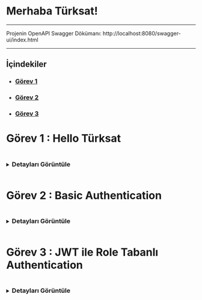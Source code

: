 # Merhaba Türksat!

<hr/>

Projenin OpenAPI Swagger Dökümanı: http://localhost:8080/swagger-ui/index.html

<hr/>

## İçindekiler

- ### [Görev 1](#görev-1--hello-türksat-)
- ### [Görev 2](#görev-2--basic-authentication)
- ### [Görev 3](#görev-3--jwt-ile-role-tabanlı-authentication)


# Görev 1 : Hello Türksat 

<details>
<summary><h3 style="display: inline-block">Detayları Görüntüle</h3></summary>

## Yapılacaklar:

- [x] Uygulama konsola "Merhaba Dünya!" çıktısını basacak şekilde çalıştırılacak.
- [x] Uygulama Rest Servis olarak dönüştürülecek.
- [x] İki tane metodunuz olacak biri GET diğeri POST. İsimlendirmelerini size bırakıyorum. Rest servis metod isimlendirme standartlarını gözden geçirebilirsiniz.
- [x] GET metoduna istek atıldığında servis sonucu "Merhaba Dünya!" olacak.
- [x] POST metodu bir parametre alacak. Aldığı parametreyi servis sonucuna yazacak. Parametre TÜRKSAT ise servis sonucu "Merhaba TÜRKSAT!" olacak.
- [x] Postman uygulaması kurulup çalışıtırılacak. Yazdığınız metodlara postman üzerinden istek atılacak. Servis sonuçları görülecek.
- [x] Swagger kullanılarak yazdığınız Rest API nin görselleştirmesi yapılacak. (Swagger'da görüntülenen HTTP Durum kodları farklı senaryolar ile deneyerek Postman'dan gelen veriye göre oluşturuldu

<br/><hr/>

## İçindekiler

- [Dökümantasyon](#dökümantasyon)
  - [Rest Api Nedir?](#rest-api-nedir)
  - [Spring Boot](#spring-boot)
  - [Kod Açıklamaları](#kod-açıklamaları)
  - [Uygulama Resimleri](#uygulama-görüntüleri)
      - [Konsol Resimleri](#konsol-görüntüsü)
      - [Postman Resimleri](#postman-görüntüleri)
      - [Swagger Resimleri](#swagger-görüntüleri)
  

## Dökümantasyon

### REST API Nedir?

Rest API, internet üzerinden bir sistemin diğer bir sisteme veri göndermesini ya da almasını sağlayan bir yapı. **REST** (Representational State Transfer) protokolüne dayanır. Bu yapı, istemci (client) ve sunucu (server) arasında veri alışverişi yaparken HTTP yöntemlerini (GET, POST, PUT, DELETE gibi) kullanır.

**Nasıl çalışır?**
1. **İstemci** (mesela bir web uygulaması ya da mobil app) bir **istek** (request) gönderir.
2. **Sunucu** gelen isteğe göre bir **yanıt** (response) döner.
3. Veri genellikle **JSON** ya da **XML** formatında gönderilir.

**Nerelerde kullanılır?**
- Web uygulamalarında, mobil uygulamalarda, dış servislerle iletişimde yani kısacası, farklı sistemlerin birbiriyle konuşması gereken her yerde kullanılır.

![REST Animation](/images/m1/rest.gif)

### Spring Boot

Spring Boot, Java programlama dilinde yazılmış bir framework'tür. Spring çatısının üzerine kuruludur ve hızlı bir şekilde web uygulamaları ve mikro servisler geliştirmeyi sağlar.

![Spring Boot](/images/m1/spring.png)

### Kod Açıklamaları

### Controller

#### `HelloControllerImpl` Sınıfı

Bu sınıf, Spring Boot uygulamasında HTTP isteklerine yanıt veren bir REST controller'dır. IHelloController arayüzünü implement eder ve 3 temel endpoint sunar: biri GET, ikisi ise POST isteği kabul eder.

#### Anotasyonlar:
- **@RestController**: Bu sınıf, RESTful servis olarak çalıştığı için bu anotasyon kullanılır. Yani bu sınıf, HTTP isteklerine cevap verir.
- **@RequestMapping("api/gorev1")**: Bu anotasyon, tüm sınıfın istek yolunu tanımlar. Sınıf içerisindeki her metodun başına bu yol eklenir. Yani, istekler için bir base url görevi görür. İsteklerin "api/gorev1" yolundan yapılması gerektiğini belirtir.
- **@GetMapping(/merhaba)**: /api/gorev1/merhaba altına gelen GET isteklerini karşılar
- **@PostMapping(/merhaba)**: /api/gorev1/merhaba altına gelen POST isteklerini karşılar
- **@PostMapping(/json-merhaba)**: /api/gorev1/merhaba altına gelen POST ve RequestBody ile JSON olarak gönderilen istekleri karşılar

#### Metodlar:
1. **GET /merhaba**
  - "Merhaba Dünya!" mesajını döndürür.
   ```java
   @GetMapping("/merhaba")
   public String getHello() {
       return "Merhaba Dünya!";
   }
   ```

2. **POST /merhaba** (Parametreli)
  - Parametre alır ve "TÜRKSAT" mesajı dışında gönderilen parametreyi döndürür.
   ```java
   @PostMapping("/merhaba")
   public String sayHello(@RequestParam(required = false) String parameter) {
       if (parameter == null || parameter.isEmpty()){
           throw new BaseException(new ErrorMessage(MessageType.FIELD_REQUIRED,null));
       }
       if("TÜRKSAT".equalsIgnoreCase(parameter.trim())){
           return "Merhaba TÜRKSAT!";
       }
       return "Gönderilen parametre: " + parameter.trim();
   }
   ```

3. **POST /json-merhaba** (JSON Parametreli)
  - JSON formatında gelen veriyi alır ve "TÜRKSAT" mesajına göre yanıt verir.
   ```java
   @PostMapping("/json-merhaba")
   public String sayHello(@RequestBody DtoHello parameter) {
       if (parameter == null || parameter.getMessage().isEmpty()){
           throw new BaseException(new ErrorMessage(MessageType.FIELD_REQUIRED,null));
       }
       if("TÜRKSAT".equalsIgnoreCase(parameter.getMessage().trim())){
           return "Merhaba TÜRKSAT!";
       }
       return "Gönderilen parametre: " + parameter.getMessage().trim();
   }
   ```
---

#### `OpenAPIConfig` Sınıfı

Bu sınıf, Swagger/OpenAPI yapılandırmasını sağlar ve API yanıtlarının dökümantasyonunu oluşturur.

#### Anotasyonlar:
- **@Configuration**: Spring’e bu sınıfın bir yapılandırma sınıfı olduğunu belirtir.
- **@OpenAPIDefinition**: OpenAPI tanımının kullanılacağını belirten anotasyon.

#### Yapılandırmalar:
1. **ApiResponse Tanımlamaları**:
  - **badRequest**: 400 hatası için açıklama ve JSON formatında yanıt şeması tanımlar.
  - **notFound**: 404 hatası için açıklama ve JSON formatında yanıt şeması tanımlar.
  - **internalServerError**: 500 hatası için açıklama ve JSON formatında yanıt şeması tanımlar.

2. **`@Bean` customOpenAPI Metodu**:
  - **Components**: Tanımlanan yanıtlar (badRequest, notFound, internalServerError) OpenAPI component’ine eklenir.
  - **API Bilgisi**: API başlığı, versiyonu ve açıklaması gibi bilgiler Swagger/OpenAPI dokümantasyonuna eklenir.

   ```java
   return new OpenAPI().components(components).info(
           new Info()
                   .title("Görev 1: Merhaba TÜRKSAT!")
                   .version("0.0.1-SNAPSHOT")
                   .description("Türksat Aday Mühendislik Görevi 1")
   );
   ```

Yani bu sınıf, Swagger için hata yanıtlarını (400, 404, 500) ve API’nin genel bilgilerini dökümante eder.

#### `ApiResponseSchema` Sınıfı

Bu sınıf, özel bir API yanıtı şeması oluşturmak için kullanılır. Swagger/OpenAPI dökümantasyonunda hata yanıtlarının yapısını tanımlar.

#### Metodlar:
1. **`getCustomResponseSchema` Metodu**:
  - Bu metod, hata yanıtları için özel bir `Schema` nesnesi oluşturur.
  - **Parametreler**:
    - **timestampExample**: Hata oluşma zamanının örneği.
    - **statusExample**: Hata durum kodunun örneği (örneğin, 400, 404).
    - **errorExample**: Hata mesajının örneği.
    - **pathExample**: Hatanın oluştuğu endpoint yolunun örneği.

  - Metod, `timestamp`, `status`, `error`, ve `path` gibi alanlarla yapılandırılmış bir `Schema` döner. Bu alanlar, Swagger/OpenAPI dokümantasyonunda hata yanıtları için açıklama ve örnekler sunar.

   ```java
   public static Schema<Object> getCustomResponseSchema(String timestampExample, int statusExample, String errorExample, String pathExample) {
       return new Schema<>()
               .addProperty("timestamp", new Schema<String>().type("string").description("Hata oluşma zamanı").example(timestampExample))
               .addProperty("status", new Schema<Integer>().type("integer").description("Hata HTTP durum kodu").example(statusExample))
               .addProperty("error", new Schema<String>().type("string").description("Hata mesajı").example(errorExample))
               .addProperty("path", new Schema<String>().type("string").description("Hatanın oluştuğu endpoint").example(pathExample));
   }
   ```



## Uygulama Görüntüleri

### Konsol Görüntüsü

![alt text](images/m1/console.PNG)

<hr/>

### Postman Görüntüleri
#### Get Request gorev1/merhaba

![alt text](images/m1/get.PNG)

#### Post Request gorev1/merhaba
- parameter = türksat
  ![alt text](images/m1/post1.PNG)

- parameter = Deneme
  ![alt text](images/m1/post2.PNG)

#### HTTP Kodları

- 400 Bad Request
  ![alt text](images/m1/400.PNG)

- 404 Not Found
  ![alt text](images/m1/404.PNG)

- 500 Internal Server Error
  ![alt text](images/m1/500.PNG)

<hr/>

### Swagger Görüntüleri
#### API Description
![alt text](images/m1/swagger1.PNG)

#### GET Endpoint
![alt text](images/m1/swagger-get.PNG)

#### POST Endpoint
![alt text](images/m1/swagger-post.PNG)

![alt text](images/m1/swagger-post2.PNG)

</details>


# Görev 2 : Basic Authentication

<details>
<summary><h3 style="display: inline-block">Detayları Görüntüle</h3></summary>

## Yapılacaklar:
- [x] Basic Authentication eklenmeli. Authentication bilgisi kullaniciAdi:şifre formatında olsun ve base64 encoded şekilde gönderilmeli.
  - kullaniciAdi testKullanici, şifre testSifre olacak şekilde ayarlayanabilir.

---

- [Dökümantasyon](#dökümantasyon-1)
    - [Spring Security Nedir?](#spring-security-nedir-ne-işe-yarar-)
    - [Kod Açıklamaları](#kod-açıklamaları-1)
    - [Uygulama Resimleri](#uygulama-görüntüleri-1)
        - [Konsol Resimleri](#konsol-görüntüsü-1)
        - [Postman Resimleri](#postman-görüntüleri-1)

## Dökümantasyon

### Spring Security Nedir Ne İşe Yarar ?
Spring Security, Spring uygulamalarında kimlik doğrulama (giriş) ve yetkilendirme (erişim kontrolü) işlemlerini yöneten bir güvenlik çerçevesidir. Kullanıcıların sisteme giriş yapmasını sağlar ve hangi kullanıcıların hangi kaynaklara erişebileceğini kontrol eder, Örneğin 3. Kısım olan JWT ile rol tabanlı authentication bölümünde olduğu gibi.

### Kod Açıklamaları

### `SecurityConfig` Sınıfı

```java 

@EnableWebSecurity
public class SecurityConfig extends WebSecurityConfigurerAdapter {

    @Override
    protected void configure(HttpSecurity http) throws Exception {
        http.csrf().disable().authorizeRequests()
                .antMatchers("/gorev1/**").authenticated() // /gorev1 rotasına sadece doğrulama yapmış kullanıcılar erişebilir
                .anyRequest().permitAll() // belirlediğimiz rota dışındakiler için doğrulama istemez
                .and()
                .formLogin()
                .failureHandler((request, response, exception) -> {
                    // Hatalı giriş durumunda özel mesaj
                    response.setStatus(HttpServletResponse.SC_UNAUTHORIZED);
                    response.getWriter().write("KULLANICI ADI VEYA SIFRE HATALI");
                    response.getWriter().flush();
                })
                .and()

                .httpBasic(); // Base64 HTTP Basic Authentication ekliyoruz
    }
}

```

Bu sınıf, Spring Security ile güvenlik yapılandırmasını sağlar. `WebSecurityConfigurerAdapter` sınıfını extend eder ve HTTP güvenlik ayarlarını özelleştirir.

#### Anotasyonlar:
- **@EnableWebSecurity**: Bu anotasyon, Spring Security'yi etkinleştirir ve güvenlik yapılandırmasını sağlar.

#### Yapılandırmalar:
1. **`configure(HttpSecurity http)` Metodu**
    - Bu metod, HTTP güvenlik ayarlarını özelleştirir.

    - **`http.csrf().disable()`**: CSRF (Cross-Site Request Forgery) korumasını devre dışı bırakır. Genellikle API'ler için devre dışı bırakılır.

    - **`authorizeRequests()`**: İsteklere güvenlik kontrolleri ekler.
        - **`.antMatchers("/gorev1/**").authenticated()`**: `/gorev1/**` yolundaki isteklerin sadece doğrulama yapılmış kullanıcılar tarafından yapılabilmesini sağlar.
        - **`.anyRequest().permitAll()`**: Diğer tüm isteklere erişimi serbest bırakır, yani doğrulama gerektirmez.

    - **`formLogin()`**: Form tabanlı giriş yapılandırmasını sağlar.
        - **`failureHandler()`**: Hatalı giriş durumunda özel bir mesaj döndürür. Yanıt olarak "KULLANICI ADI VEYA SIFRE HATALI" mesajı ve 401 Unauthorized hatası gönderilir.

    - **`httpBasic()`**: HTTP Basic Authentication'ı etkinleştirir. Kullanıcı adı ve şifre base64 formatında gönderilir.

---

### `UserConfig` Sınıfı

Bu sınıf, Spring Security için kullanıcı yapılandırmasını sağlar. Kullanıcıları bellek üzerinde tanımlar ve şifreleri güvenli bir şekilde saklar.

```java 
@Configuration
public class UserConfig {

    @Bean
    protected UserDetailsService userDetailsService() {
        // Kullanıcı adı ve şifreyi bellek üzerinden tanımlıyoruz. Spring Security ilk aşamada burayı kontrol edecek
        return new InMemoryUserDetailsManager(
                User.withUsername("testKullanici")
                        .password(passwordEncoder().encode("testSifre")) //
                        .roles("USER")
                        .build()
        );
    }

    @Bean
    public PasswordEncoder passwordEncoder() {
        return new BCryptPasswordEncoder();
    }
}
```

#### Anotasyonlar:
- **@Configuration**: Spring’e bu sınıfın bir yapılandırma sınıfı olduğunu belirtir.

#### Yapılandırmalar:
1. **`userDetailsService()` Metodu**:
    - Bu metod, kullanıcı bilgilerini bellek üzerinde saklar.
    - **InMemoryUserDetailsManager** kullanarak, kullanıcı adı ve şifreyi tanımlar.
    - Kullanıcı adı **"testKullanici"** ve şifre **"testSifre"** ile tanımlanır. Şifre, **BCryptPasswordEncoder** ile şifrelenir.
    - Kullanıcıya **"USER"** rolü atanır.

2. **`passwordEncoder()` Metodu**:
    - Şifreleri güvenli bir şekilde saklamak için **BCryptPasswordEncoder** kullanılır. Aynı zamanda bu metot User.withUsername("testKullanici") ile oluşturduğumuz kullanıcımızın şifresi encode etmek için kullanılır.


## Uygulama Görüntüleri

### Konsol Görüntüsü
![konsol](images/m1/console.PNG)

### Postman Görüntüleri

#### Get Request gorev1/merhaba
![alt text](images/m2/ba1.PNG)

#### Post Request gorev1/merhaba
![alt text](images/m2/ba2.PNG)

![alt text](images/m2/ba3.PNG)

![alt text](images/m2/ba4.PNG)

#### Login Ekranı Başarılı Giriş Get gorev1/merhaba
![alt text](images/m2/ba5.PNG)

![alt text](images/m2/ba6.PNG)

#### Login Ekranı Başarısız (Hatalı Kullanıcı) Giriş Get gorev1/merhaba
![alt text](images/m2/ba8.PNG)

![alt text](images/m2/ba7.PNG)


</details>

# Görev 3 : JWT ile Role Tabanlı Authentication

<details>
<summary><h3 style="display: inline-block">Detayları Görüntüle</h3></summary>

## Yapılacaklar:

- [x] Basic Authentication güvenlik konusunda yeterli değildir. Bu yüzden projeye sektörde de yaygın kullanılan JWT authentication eklenmeli.
- [x] PostgreSql veri tabanı kullanılarak uygulamaya veri tabanı bağlantısı sağlanmalı.
- [x] Örnek kayıtlar eklenmeli.

---

- [Dökümantasyon](#dökümantasyon-2)
    - [JWT (JSON Web Token) Nedir ve Yapısı Nasıldır ?](#jwt-json-web-token-nedir-ve-yapısı-nasıldır-)
    - [JWT (JSON Web Token) Nasıl Çalışır ?](#jwt-json-web-token-nasıl-çalışır-)
    - [Access Token ve Refresh Token Nedir?](#access-token-ve-refresh-token-nedir)
    - [Kod Açıklamaları](#kod-açıklamaları-2)
      - [Entity Package](#entity-package)
      - [Repository Package](#repository-package)
      - [Jwt Package](#jwt-package)
      - [Service Package](#service-package)
      - [Config Package](#config-package)
      - [Exception Package](#exception-package)
      - [Handler Package](#handler-package)
      - [Dto Package](#dto-package)
      - [Controller Package](#controller-package)
    - [Uygulama Resimleri](#uygulama-görüntüleri-2)
      - [Konsol Resimleri](#konsol-görüntüsü-2)
      - [Postman Resimleri](#postman-görüntüleri-2)
      - [Swagger Resimleri](#swagger-görüntüleri-1)

## Dökümantasyon

### JWT (JSON Web Token) Nedir ve Yapısı Nasıldır ?

Web uygulamalarında kimlik doğrulama ve veri güvenliği, kullanıcı deneyiminin en kritik noktalarından biridir. Bu bağlamda **JSON Web Token (JWT)**, modern uygulamalarda yaygın olarak kullanılan, kolay taşınabilir ve güvenilir bir yol tanımlayan açık standart (RFC 7519) bir kimlik doğrulama mekanizmasıdır. JWT, kullanıcının kimliğini doğrulamak veya güvenli bir şekilde bilgi alışverişi yapmak amacıyla tasarlanmış, standartlara uygun bir token yapısıdır.

#### JWT'nin Yapısı
JWT, üç ana bölümden oluşur ve bu bölümler birbirinden nokta (`.`) ile ayrılır. Her biri base64URL formatında kodlanmış olan bu bölümler şu şekilde özetlenebilir:

1. **Header (Başlık):**  
   Header, token'ın hangi algoritma ile imzalandığını (`alg`) ve türünü (`typ`) belirtir. Genellikle HS256 (HMAC-SHA256) gibi bir imzalama algoritması kullanılır.
   ```json
   {
     "alg": "HS256",
     "typ": "JWT"
   }
   ```  

2. **Payload (Yük):**  
   Payload, taşınan verileri içerir. Bu veriler, kullanıcı bilgileri (örneğin `id` veya `email`) ve token ile ilgili meta bilgilerden oluşur. Aynı zamanda bu bölüm, yetkilendirme sırasında kullanıcının sistemdeki rolünü belirlemek için de kullanılabilir.  
   Örnek Payload:
   ```json
   {
     "sub": "1234567890",
     "name": "John Doe",
     "role": "admin",
     "exp": 1700000000
   }
   ```  

3. **Signature (İmza):**  
   İmza, Header ve Payload kısmının birleştirilerek bir gizli anahtar ile imzalanmasıyla oluşturulur. Bu bölüm, token'ın bütünlüğünü korur ve değiştirilip değiştirilmediğini doğrular. İmza şu şekilde oluşturulur:
   ```
   HMACSHA256(
     base64UrlEncode(header) + "." + base64UrlEncode(payload),
     secret
   )
   ```  

Tam bir JWT şu şekilde görünür:
```
eyJhbGciOiJIUzI1NiIsInR5cCI6IkpXVCJ9.eyJzdWIiOiIxMjM0NTY3ODkwIiwibmFtZSI6IkpvaG4gRG9lIiwicm9sZSI6ImFkbWluIiwiZXhwIjoxNzAwMDAwMDAwfQ.SflKxwRJSMeKKF2QT4fwpMeJf36POk6yJV_adQssw5c
```

![JWT](/images/m3/jwt.PNG)

#### JWT'nin Avantajları
JWT, **stateless** bir yapıya sahiptir; yani sunucuda oturum bilgisi saklamaya gerek kalmaz. Ayrıca veritabanına kayıt etmeye de gerek yoktur, tüm doğrulama ve veri yükü token'ın içinde taşınır. Bu, sistemin ölçeklenebilirliğini artırır ve sunucu yükünü azaltmayla birlikte uygulama içinde extra veritabanı sorguları atmaya da ihtiyaç bırakmaz. Ayrıca JWT, HTTP header, cookie veya URL parametresi gibi çeşitli taşıma yöntemleriyle kullanılabilir, bu da uygulamalar arasında entegrasyonu kolaylaştırır.

Token'ın imzalanmış olması, içeriğinin değiştirilmesini engeller. Eğer biri JWT'nin içeriğini değiştirirse, imza doğrulama aşamasında bu tespit edilir. `Ancak unutulmaması gereken nokta, JWT'nin şifrelenmiş değil yalnızca imzalanmış olduğudur. Bu yüzden hassas bilgiler JWT'nin Payload kısmında taşınmamalıdır.` Bunu en güzel görebileceğimiz yer [JWT.io](https://jwt.io). Bu adreste herhangi bir jwt'nin payload kısmının kolayca okunabileceğini görebiliriz.

#### Kullanım Alanları
JWT'nin en yaygın kullanım alanlarından biri **API kimlik doğrulaması**dır. Kullanıcı giriş yaptıktan sonra sunucu, bir JWT oluşturur ve bu token'ı istemciye gönderir. İstemci daha sonra bu token'ı API talepleri sırasında sunucuya ileterek kimliğini doğrulatır. Bunun yanı sıra JWT, kullanıcının rolüne göre yetkilendirme işlemleri veya uygulamalar arasında güvenli bilgi paylaşımı için de kullanılır.

#### Dikkat Edilmesi Gerekenler
JWT kullanırken, bazı güvenlik önlemlerine dikkat etmek gerekir. Öncelikle, token'ların kısa bir yaşam süresi (`exp`) olması önemlidir. Ayrıca, gizli anahtarların güvenliği ve hassas verilerin Payload içinde taşınmaması, token'ın kötüye kullanılmasını önlemek için temel gerekliliklerdir.


### JWT (JSON Web Token) Nasıl Çalışır ?

![JWT](/images/m3/jwt2.png)


JWT'nin çalışma mantığı, istemci (client) ve sunucu (server) arasında güvenilir ve doğrulanabilir bir bilgi alışverişi sağlamak üzerine kuruludur. Yukarıdaki resimde nasıl çalıştığı görsel olarak basitçe anlatılmaya çalışılmıştır. Şimdi ise adım adım açıklayalım;

---

#### 1. **Kullanıcı Giriş Yapar**
Kullanıcı, bir kullanıcı adı ve şifre gibi kimlik bilgilerini sunucuya gönderir. Örneğin, bir giriş formu doldurur ve sunucuya bir **POST isteği** yapar. Yani sisteme Login olur.

---

#### 2. **Sunucu JWT Oluşturur**

Sunucu, kullanıcının kimlik bilgilerini doğrulandıktan sonra, bir kitaplık veya modül kullanılarak aşağıdaki adımlarla oluşturulur:

- Header (Başlık): İmza algoritması ve token türü belirtilir (örneğin, `HS256`).
- Payload (Yük): Kullanıcıya ait bilgiler (örneğin: `userID`, `role`), token’ın süresi (`exp`) gibi meta bilgiler tanımlanır.
- İmza (Signature): `Header` ve `Payload`, bir `gizli anahtar` kullanılarak belirlenen algoritmayla imzalanır.

Örnek bir Payload:

```json
{
  "userID": "12345",
  "role": "admin",
  "exp": 1700000000
}
```  

JWT, sunucuda saklanmaz; tüm bilgi token içinde taşınır ve istemciye gönderilir.

---

#### 3. **Token İstemciye Gönderilir**
Oluşturulan JWT, istemciye bir HTTP yanıtı içinde gönderilir. İstemci bu token’ı genellikle:
- **Tarayıcıdaki localStorage** veya **sessionStorage** içinde, veya **cookie** olarak saklar.

---

#### 4. **Token ile Talep Gönderilir**
İstemci, daha sonraki API isteklerinde bu token’ı sunucuya gönderir. Genellikle HTTP header’da şu şekilde iletilir:
```
Authorization: Bearer <token>
```  

Bu adımda, istemci artık tekrar giriş yapmak zorunda kalmaz. Sunucu, gelen isteklerin yetkilendirilmesini bu token aracılığıyla yapar.

---

#### 5. **Sunucu Token’ı Doğrular**
Sunucu, gelen JWT'yi şu adımlarla doğrular:
1. Token’ın Header ve Payload kısmını alır.
2. İmzanın sunucudaki gizli anahtar ile oluşturulup oluşturulmadığını kontrol eder.
3. Token’ın süresinin geçip geçmediğini (`exp`) kontrol eder.

Eğer doğrulama başarılıysa, istemcinin talebi işlenir ve gerekli veriler döndürülür. Başarısız doğrulama durumunda (örneğin: süre dolmuş veya token değiştirilmiş), sunucu isteği reddeder.

---

#### 6. **Erişim Sağlanır veya Reddedilir**

Eğer token geçerli ve doğrulanmışsa, sunucu istemcinin kimliğini kabul eder. İstemcinin sahip olduğu rol (`role`) veya izinler (`permissions`) kontrol edilerek erişim sağlanır. `Ama bu role veya permissions kullanıcıdan gelen token üzerindeki payloaddan değil doğrulanan token için veritabanından alınan kullanıcı bilgisine göre yapılır.`

Örneğin:
- `admin` rolüne sahip bir kullanıcı, yönetici paneline erişebilir.
- `user` rolüne sahip bir kullanıcı yalnızca kendi verilerini görebilir.

---

#### JWT'nin Çalışma Sürecinin Avantajları
- **Stateless (Durumsuz):** Sunucu tarafında oturum bilgisi saklamaz. Bu, sistemi daha ölçeklenebilir hale getirir.
- **Hızlı Doğrulama:** Sunucu, yalnızca token’ın imzasını ve süresini kontrol ederek doğrulama yapabilir.
- **Taşınabilirlik:** JWT, HTTP header, cookie veya URL parametresi ile taşınabilir.

---

### Access Token ve Refresh Token Nedir?

**Access Token** ve **Refresh Token**, kimlik doğrulama ve yetkilendirme süreçlerinde kullanılan iki farklı bileşendir. İkisi de güvenli bir şekilde istemci (örneğin, tarayıcı veya mobil uygulama) ile sunucu arasında bilgi alışverişi yapmaya yarar, ancak görev ve kullanım amaçları farklıdır.

---

#### **Access Token Nedir?**
Access Token, bir kullanıcının belirli bir süre boyunca sunucudaki belirli kaynaklara erişmesini sağlayan kısa ömürlü bir kimlik doğrulama belirtecidir.

- **Ne için kullanılır?**  
  Kullanıcının kimliği ve yetkileri doğrulanmışsa, sunucuya API talepleri yapmak için kullanılır.

- **Özellikleri:**
    - Süresi kısıtlıdır (örneğin, 15 dakika).
    - Doğrudan yetkilendirme taleplerinde taşınır.
    - Çalınması durumunda kısa sürede geçersiz hale gelir.

- **Kullanım Örneği:**  
  Bir kullanıcı uygulamada bir veri çekmek istediğinde, `Authorization` başlığıyla Access Token gönderilir:
  ```http
  Authorization: Bearer <access_token>
  ```
---

#### Refresh Token Nedir ve Nasıl Çalışır?

**Refresh Token**, Access Token'ın yani üretilip client'a gönderilen JWT'miz ile etle tırnak gibi ayrılmaz bir bütün gibidir. Kullanıcı oturumunun süresini uzatmak için kullanılan, uzun ömürlü bir kimlik doğrulama bileşenidir. Access Token (erişim belirteci) kısa süreli ve hızlıca geçersiz hale gelirken, Refresh Token daha uzun süre saklanır ve yeni bir Access Token almak için kullanılır. `Ama bu jwt nin tek başına kullanılamadığı manasına gelmez refresh token'ın amacı kullanıcı deneyimini iyileştirmektir token süresi geçince yeni token almaya yarar.`

#### Ne İşe Yarar?

- Access Token’ın süresi dolduğunda, kullanıcıyı yeniden giriş yapmaya zorlamadan yeni bir Access Token almayı sağlar.
- Güvenliği artırır; Access Token’lar kısa ömürlü olduğundan, çalınma riskine karşı etkili bir çözüm sunar.

#### Çalışma Mantığı

1. **Oturum Açma:** Kullanıcı giriş yaptığında hem Access Token hem de Refresh Token oluşturulur.
2. **Token Saklama:** Access Token istemcide (örneğin, tarayıcı belleğinde), Refresh Token ise genellikle daha güvenli bir yerde (örneğin, HttpOnly cookie) saklanır.
3. **Token Yenileme:** Access Token’ın süresi dolduğunda, istemci Refresh Token’ı sunucuya gönderir.
4. **Doğrulama ve Yeniden Oluşturma:** Sunucu, Refresh Token’ı doğrular ve geçerliyse yeni bir Access Token üretir.

- **Kullanım Örneği:**  
  Access Token’ın süresi dolduğunda istemci Refresh Token ile yeni bir Access Token talep eder:
  ```http
  POST /token/refresh
  Body: { "refresh_token": "<refresh_token>" }
  ```  

Bu süreç, hem kullanıcı deneyimini iyileştirir hem de güvenli bir kimlik doğrulama mekanizması sağlar.

---

#### **İkisinin Birlikte Çalışması**

1. **Oturum Başlatma:** Kullanıcı giriş yaptığında sunucu bir **Access Token** ve bir **Refresh Token** oluşturur.
2. **Token Kullanımı:**
    - İstemci, API taleplerinde Access Token’ı kullanır.
    - Access Token süresi dolarsa, Refresh Token ile yeni bir Access Token alınır.
3. **Güvenlik:** Refresh Token’ın kullanımı, Access Token çalınsa bile güvenliği artırır çünkü Access Token kısa sürede geçersiz hale gelir.

---

### Kod Açıklamaları

#### **`entity`** package

#### [`User Entity` Görüntüle](src/main/java/com/vehbiozcan/hello_turksat/entity/User.java)


User sınıfı bizim kullanıcı yapımızı tanımlayan entitimizdir, `UserDetails` arayüzünü implement eder. `UserDetails`, Spring Security'nin kullanıcı bilgilerini alıp doğrulama ve yetkilendirme işlemleri için kullandığı bir arayüzdür. Bu sayede, kullanıcı bilgileri güvenlik işlemlerine dahil edilir.

#### `getAuthorities()`
Kullanıcının rolünü bir liste şeklinde döndürür ve Spring Security'nin yetkilendirme mekanizmasında kullanılmak üzere `GrantedAuthority` nesnesi olarak iletilir.

#### `isAccountNonExpired()`, `isAccountNonLocked()`, `isCredentialsNonExpired()`, `isEnabled()`
Bu metodlar, kullanıcı hesabının durumunu kontrol eder. Başlangıçta hepsini `true` döndürür, yani kullanıcı aktif, kilitlenmemiş ve geçerli kabul edilir.

User enity sınıfımız, Spring Security ile kimlik doğrulama (authentication) ve yetkilendirme (authorization) işlemlerinde kullanılır. `UserDetails` arayüzü sayesinde, Spring Security kullanıcı verilerini alır ve güvenlik mekanizmalarıyla işler.

#### [`RootEntity Entity` Görüntüle](src/main/java/com/vehbiozcan/hello_turksat/entity/RootEntity.java)

Bu sınıf, API'lerden dönecek sonuçları daha ayrıntılı bir şekilde yönetir ve sonucu standardize etmemize yarayacak yapıyı oluşturur. `success`, `status`, `statusCode` ve `data` alanları, API yanıtlarının başarı durumu, HTTP durumu ve veri ile birlikte döndürülmesini sağlar. data kısmı da her geriye dönecek data farklı olabileceği için dinamik bir şekilde verimizi tutmaya yarar bu da bize esneklik sağlar.

#### `ok()` Metodu:
Bu metod, işlem başarılı olduğunda ve veri mevcut olduğunda kullanılır. `success` true, `status` ve `statusCode` HTTP OK (`200`) olarak belirlenir ve `data` parametre olarak sağlanan veri ile döndürülür.

#### `ok()` Metodu (Overload):
Bu metod, veri ve HTTP durumu belirleyerek API yanıtını döndürür. Eğer `status` parametresi sağlanmazsa, varsayılan olarak HTTP OK (`200`) durumu kullanılır. Bu metod, özelleştirilmiş HTTP durum kodları ile dönen yanıtları yönetmek için kullanılır.

#### `error()` Metodu:
Bu metod, hata durumunda çalışır ve `success` false, `status` ve `statusCode` sağlanan hata durumuna göre belirlenir. `data` alanı, hata verisiyle doldurulur.

RootEntity sınıfı, API yanıtlarını daha esnek bir şekilde yapılandırmak için kullanılır. Yanıtlar, başarı durumuna göre HTTP durum kodlarıyla birlikte döndürülür.

#### [`RefreshToken Entity` Görüntüle](src/main/java/com/vehbiozcan/hello_turksat/entity/RefreshToken.java)

 `refresh_token` tablosunu temsil eder ve bir kullanıcının refresh token'larını veritabanında saklamak için kullanılır.

#### `RefreshToken` Sınıfı:
- **`id`**: Refresh token'ın benzersiz kimliğini tutar.
- **`refreshToken`**: Kullanıcıya ait refresh token'ı tutar.
- **`expireDate`**: Refresh token'ın süresinin dolacağı tarihi belirtir.
- **`user`**: Refresh token ile ilişkilendirilen kullanıcıyı tutar. Bu, `User` sınıfına bir `ManyToOne` ilişki ile bağlanır.

#### [`Role Enum` Görüntüle](src/main/java/com/vehbiozcan/hello_turksat/entity/Role.java)

Kullanıcı rollerini tanımlar ve iki rol içerir: `USER` ve `ADMIN`.

#### `Role` Enum:
- **`USER`**: Normal kullanıcı rolünü temsil eder.
- **`ADMIN`**: Yönetici rolünü temsil eder.

Role enumu, sistemdeki kullanıcıların rollerini belirlemek ve yetkilendirme işlemleri için kullanılır. Spring Security de belli endpointlere belli kullanıcıların erişmesi için kullanıcıların erişim seviyelerini yönetmek amacıyla bu roller kullanılmaktadır.

---

#### **`repository` package**

#### [`User Repository` Görüntüle](src/main/java/com/vehbiozcan/hello_turksat/repository/UserRepository.java)

Bu sınıf, `User` nesneleriyle etkileşim kurmak için kullanılan bir repository'dir ve Spring Data JPA'nın `JpaRepository` sınıfından extend edilir. `UserRepository`, kullanıcı verilerini yönetmek için veritabanı işlemleri sağlar.

#### `findByUsername()` Metodu:
Verilen `username` ile eşleşen bir `User` nesnesini veritabanından arar. Eğer bulunursa, kullanıcıyı `Optional<User>` içinde döndürür. `Optional`, değer olup olmadığını kontrol etmek için kullanılır ve null değerle karşılaşmamak için güvenli bir şekilde veri işleme imkanı sunar. Bu metod UserDetailService'in loadByUsername metodunu override ederken kullanılır.



#### [`RefreshToken Repository` Görüntüle](src/main/java/com/vehbiozcan/hello_turksat/repository/RefreshTokenRepository.java)

Bu sınıf, `RefreshToken` nesneleriyle etkileşim kurmak için kullanılan bir repository'dir.

#### `findByRefreshToken()` Metodu:
Verilen `refreshToken` ile eşleşen bir `RefreshToken` nesnesini veritabanından arar. Eğer bulunursa, ilgili `RefreshToken` nesnesi `Optional<RefreshToken>` içinde döndürülür. `Optional`, null değeri kontrol etmek için kullanılır ve veritabanında eşleşen bir token olup olmadığını güvenli bir şekilde kontrol eder.

---

#### **`jwt` package**

#### [`JwtServiceImpl` Görüntüle](src/main/java/com/vehbiozcan/hello_turksat/jwt/impl/JwtServiceImpl.java)

Bu sınıf, `JwtService`'in implementasyonu olup, JWT token'ları oluşturma ve doğrulama işlemleri için gerekli metotları sağlar.

#### `JwtServiceImpl` Sınıfı:
- **`secretKey`**: `application.properties` dosyasından alınan gizli anahtar, JWT token'larını imzalamak için kullanılır.
- **`expirationTime`**: `application.properties` dosyasından alınan geçerlilik süresi.

#### Yöntemler:
1. **`generateToken(UserDetails userDetails)`**:
    - `UserDetails` nesnesi alır ve bir JWT token'ı üretir.
    - Kullanıcı adı (`username`) ve yetkiler (`authorities`) claim olarak eklenir.
    - Token oluşturulurken, oluşturulma tarihi ve sona erme tarihi de eklenir.

2. **`getClaimsFromToken(String token)`**:
    - Token'dan JWT claims bilgilerini alır.
    - `Jwts.parserBuilder()` ile token'ı çözerek claims'leri çıkarır.

3. **`exportToken(String token, Function<Claims, T> claimsResolver)`**:
    - Token'dan istenilen claim değerini döndürür.
    - Genel olarak, token'dan veri almak için kullanılan bir yardımcı metottur.

4. **`getUsernameByToken(String token)`**:
    - Token'dan kullanıcı adını alır.
    - `exportToken()` metodunu kullanarak subject (kullanıcı adı) bilgisini döndürür.

5. **`isTokenExpired(String token)`**:
    - Token'ın süresinin dolup dolmadığını kontrol eder.
    - Eğer token'ın son kullanma tarihi geçmişse, `true` döner.

6. **`isTokenValid(String token, String username)`**:
    - Token'ı verilen kullanıcı adıyla karşılaştırarak doğrular.
    - Ayrıca token'ın geçerliliği de kontrol edilir (expire olmamış olmalı).

7. **`getKey()`**:
    - `secretKey`'i base64 formatından decode eder ve `Keys.hmacShaKeyFor()` metodu ile JWT token'larını imzalarken kullanılacak `Key` nesnesini döndürür.

#### Kullanım Amacı:
Bu sınıf, JWT token oluşturma ve doğrulama işlemlerini gerçekleştirmek için kullanılmaktadır. Token üzerinden kullanıcı bilgilerini almak, token geçerliliğini kontrol etmek ve yeni token oluşturmak gibi işlemler için gereklidir. Bu yapı, uygulamanın kimlik doğrulama ve yetkilendirme işlevlerini düzgün şekilde yürütmesini sağlar.

#### [`RefreshTokenServiceImpl` Görüntüle](src/main/java/com/vehbiozcan/hello_turksat/jwt/impl/RefreshTokenServiceImpl.java)

RefreshTokenServiceImpl sınıfı, refresh token'ları oluşturmak, saklamak, doğrulamak ve süresinin dolup dolmadığını kontrol etmek için kullanılan iş mantığını içerir. JWT token'ları ile ilişkilendirilen refresh token işlemleri için gereklidir.

#### Metotlar:
1. **`createRefreshToken(User user)`**:
    - Bir `User` nesnesi alır ve ona ait yeni bir `RefreshToken` nesnesi oluşturur.
    - `refreshToken` UUID ile rastgele bir değerle oluşturulur.
    - `expireDate` olarak, geçerlilik süresi (`refreshExpirationTime`) eklenir.
    - Kullanıcı (`user`) bu token ile ilişkilendirilir.

2. **`saveRefreshToken(RefreshToken refreshToken)`**:
    - Verilen `RefreshToken` nesnesini veritabanına kaydeder.
    - `refreshTokenRepository.save()` metodunu kullanarak token'ı kalıcı hale getirir.

3. **`findByRefreshToken(String refreshToken)`**:
    - Verilen refresh token'ı veritabanında arar.
    - Eğer token varsa, `RefreshToken` nesnesi döndürülür; aksi takdirde `null` döner.

4. **`isExpireRefreshToken(RefreshToken refreshToken)`**:
    - Verilen refresh token'ın süresinin dolup dolmadığını kontrol eder.
    - Token'ın geçerlilik süresi geçmişse `true`, hala geçerliyse `false` döner.

#### Kullanım Amacı:
Bu sınıf, kullanıcıların kimlik doğrulama işlemi için kullanılan refresh token'ların yönetimini sağlar. Token'ın oluşturulması, saklanması ve süresinin kontrol edilmesi gibi işlemlerle ilgilenir. JWT token'larının süresi dolduğunda, bir refresh token kullanılarak yeni bir token alınabilmesi için gerekli altyapıyı oluşturur. Bu, kullanıcıların sürekli oturum açmalarını sağlamadan güvenli bir şekilde sistemde kalmalarını sağlar.

#### [`JwtAuthenticationFilter` Görüntüle](src/main/java/com/vehbiozcan/hello_turksat/jwt/impl/JwtAuthenticationFilter.java)

Bu sınıf, gelen HTTP isteklerinde JWT token'ının doğruluğunu kontrol eden bir filtre olarak çalışır. Spring Security'deki `OncePerRequestFilter` sınıfından türemektedir ve her istek için bir kez çalışarak token doğrulaması yapar. Eğer token geçerli ise, kullanıcı doğrulaması yapılır ve güvenlik bağlamı (`SecurityContext`) oluşturulur.

#### Metotlar:
1. **`doFilterInternal(HttpServletRequest request, HttpServletResponse response, FilterChain filterChain)`**:
    - **Amaç**: HTTP isteklerinde token doğrulaması yaparak güvenlik bağlamı oluşturur.
    - Adımlar:
        1. İstekten token alınır (`getTokenFromRequest`).
        2. Eğer token varsa:
            - `JwtService` kullanılarak token'dan kullanıcı adı (`username`) çıkarılır.
            - Kullanıcı adı boş değilse ve güvenlik bağlamı (`SecurityContextHolder`) henüz oluşturulmamışsa:
                - `UserDetailsService` kullanılarak kullanıcı bilgileri yüklenir.
                - Eğer kullanıcı bilgisi varsa ve token geçerli ise:
                    - `UsernamePasswordAuthenticationToken` ile kimlik doğrulaması yapılır.
                    - Kimlik doğrulama bilgileri (`authorities`) ve detaylar (`WebAuthenticationDetailsSource`) eklenir.
                    - Güvenlik bağlamı (`SecurityContextHolder`) güncellenir.

2. **`getTokenFromRequest(HttpServletRequest request)`**:
    - **Amaç**: HTTP isteğinden token'ı almak.
    - Adımlar:
        - `Authorization` başlığından `Bearer ` ön ekiyle başlayan token'ı alır ve geri döner.
        - Eğer `Bearer` ön eki eksikse, `null` döner.

#### Kullanım Amacı:
Bu filtre, her gelen HTTP isteğinde token doğrulaması yapar. Eğer token geçerliyse, kullanıcının kimlik bilgileri yüklenir ve güvenlik bağlamı oluşturulur. Bu sayede, sadece geçerli token ile yapılmış istekler güvenli bir şekilde işlenebilir. Bu işlem, Spring Security'nin kimlik doğrulama ve yetkilendirme mekanizmalarını etkin bir şekilde çalıştırmasına yardımcı olur.

---

#### **`service` package**

#### [`AuthServiceImpl` Görüntüle](src/main/java/com/vehbiozcan/hello_turksat/service/impl/AuthServiceImpl.java)

Bu sınıf, kimlik doğrulama ve kullanıcı kaydı işlemlerini yönetmek için tasarlanmış bir servis sınıfıdır. Kullanıcı kaydı, oturum açma ve yenileme token işlemleri gibi temel işlevleri sağlar. Aşağıda her bir yöntemin amacı ve işleyişi açıklanmıştır:


#### Amaç:
Kullanıcıların güvenli bir şekilde kaydolmasını, kimlik doğrulaması yapmasını ve oturumlarını yenilemesini sağlar.

#### Metotlar:

#### **`register(AuthRequest authRequest)`**
- **Amaç**: Yeni bir kullanıcıyı sisteme kaydeder.
- **İşleyiş**:
    1. Kullanıcı adı kontrol edilir. Eğer zaten mevcutsa, bir `BaseException` fırlatılır.
    2. Parola, `BCryptPasswordEncoder` ile şifrelenir.
    3. Kullanıcı nesnesi oluşturulup veritabanına kaydedilir.
    4. Kullanıcı bilgileri bir `DtoUser` nesnesine dönüştürülür ve geri döner.



#### **`authenticate(AuthRequest authRequest)`**
- **Amaç**: Kullanıcının kimlik doğrulamasını gerçekleştirir.
- **İşleyiş**:
    1. Kullanıcı adı ve şifre ile bir `UsernamePasswordAuthenticationToken` oluşturulur.
    2. `AuthenticationProvider` aracılığıyla kimlik doğrulaması yapılır.
    3. Kullanıcı veritabanında aranır ve bulunursa JWT erişim token'ı oluşturulur.
    4. Yenileme token'ı (`RefreshToken`) oluşturulur ve veritabanına kaydedilir.
    5. Erişim token'ı ve yenileme token'ı `AuthResponse` ile geri döner.



#### **`refreshToken(RefreshTokenRequest refreshTokenRequest)`**
- **Amaç**: Geçerli bir yenileme token kullanarak yeni bir erişim token oluşturur.
- **İşleyiş**:
    1. Yenileme token kontrol edilir. Boşsa bir hata fırlatılır.
    2. Yenileme token veritabanında aranır.
    3. Eğer token geçersiz veya süresi dolmuşsa, uygun hata mesajı ile `BaseException` fırlatılır.
    4. Kullanıcı bilgilerine dayanarak yeni bir JWT erişim token oluşturulur.
    5. Yeni bir yenileme token oluşturulup veritabanına kaydedilir.
    6. Yeni erişim ve yenileme token'ları bir `AuthResponse` ile döndürülür.

    
#### Kullanılan Bileşenler (Autowired Enjeksiyonları ve Exception):
1. **`BCryptPasswordEncoder`**: Parolaların güvenli bir şekilde şifrelenmesini sağlar.
2. **`AuthenticationProvider`**: Kullanıcı kimlik doğrulamasını gerçekleştirir.
3. **`JwtService`**: Token oluşturma ve doğrulama işlemlerini yapar.
4. **`RefreshTokenService`**: Yenileme token'larını yönetir (oluşturma, kontrol ve kaydetme).
5. **Exception Yönetimi**: Özel hata mesajları ve istisna yönetimi sağlanır (`BaseException`).


#### Kullanım Amacı:
Bu sınıf, uygulamada kullanıcıların oturum açma, kaydolma ve token yenileme gibi işlemlerini ele alır. Güvenlik ve kullanıcı doğrulama gereksinimlerini karşılamak için JWT tabanlı bir çözüm sunar. Uygulama içinde merkezi bir kimlik doğrulama servisi olarak çalışır.

---

#### **`config` package**

#### [`SecurityConfig` Görüntüle](src/main/java/com/vehbiozcan/hello_turksat/config/SecurityConfig.java)

 Spring Security yapılandırmasını içeren ve uygulamanın güvenlik politikalarını belirleyen bir konfigürasyon sınıfıdır. REST API üzerinde kullanıcı kimlik doğrulama ve yetkilendirme işlemleri için gerekli olan filtreler, izinler ve kurallar bu sınıf aracılığıyla tanımlanır.


#### Alanlar ve Sabitler:
- **`AUTHENTICATE`, `REGISTER`, `REFRESH_TOKEN`:**  
  Kimlik doğrulama ve kullanıcı kaydı için açık olan uç noktaları temsil eder.
- **`SWAGGER_WHITELIST`:**  
  Swagger dokümantasyonu için izin verilen uç noktaların listesidir.
- **`ADMIN`, `USER`:**  
  Yöneticiler ve kullanıcılar için özelleştirilmiş uç noktaları temsil eder.


#### Bağımlılıklar:
- **`AuthenticationProvider`:** Kimlik doğrulama işlemlerini destekler.
- **`JwtAuthenticationFilter`:** JWT tabanlı kimlik doğrulama filtresi.
- **`AuthEntryPoint`:** Yetkilendirme hataları durumunda özelleştirilmiş yanıtlar döndürür.

#### Metot:

#### **`securityFilterChain(HttpSecurity http)`**
- **Amaç:** Güvenlik yapılandırmasını tanımlar ve `SecurityFilterChain` nesnesi döner.
- **İşleyiş:**
    1. **CSRF Koruması:** Devre dışı bırakılır (stateless yapı için gerekli).
    2. **İzinler:**
        - Kimlik doğrulama, kayıt ve refresh token uç noktaları tüm kullanıcılara açıktır.
        - Swagger ile ilgili uç noktalar herkese izinlidir.
        - `ADMIN` uç noktalarına sadece yöneticiler erişebilir.
        - `USER` uç noktalarına kullanıcılar ve yöneticiler erişebilir.
    3. **Kimlik Doğrulama ve Yetkilendirme:**
        - `JwtAuthenticationFilter`, `UsernamePasswordAuthenticationFilter` filtresinden önce eklenir.
        - Oturum yönetimi stateless olarak yapılandırılır.
        - `AuthEntryPoint`, yetkilendirme hatalarını yönetir.
    4. **Filtre Zinciri:** Tanımlanan yapılandırma döndürülür.

    
#### Kullanım Amacı:
Bu sınıf, Spring Security kullanarak uygulamada oturum yönetimini ve kaynak bazlı erişim kontrolünü sağlar. JWT tabanlı kimlik doğrulama mekanizmasını destekler ve REST API'yi güvenli hale getirir. Özellikle stateless yapı (JWT) ile çalışırken, kullanıcıların güvenli bir şekilde doğrulanmasını ve yetkilendirilmesini sağlar.

---

#### [`AppConfig` Görüntüle](src/main/java/com/vehbiozcan/hello_turksat/config/AppConfig.java)


Bu sınıf, Spring Security'nin kimlik doğrulama mekanizmasını desteklemek için gerekli bileşenleri sağlar. Kullanıcı doğrulama işlemleri, şifreleme ve kimlik doğrulama sağlayıcıları gibi temel yapı taşlarını içerir.


#### Metotlar:

#### **`userDetailsService()`**

- Spring Security'nin kullanıcı doğrulama işlemi sırasında kullanıcı bilgilerini yüklemek için bir `UserDetailsService` sağlar.
- **İşleyiş:**
    - Kullanıcı adı ile `userRepository` aracılığıyla kullanıcı bilgilerini arar.
    - Kullanıcı bulunursa, `UserDetails` döner.
    - Kullanıcı yoksa, `null` döner.
  Bu yöntem, kimlik doğrulama sırasında kullanıcı bilgilerini doğrulamak için kullanılır.

      
#### **`authenticationProvider()`**

- Kimlik doğrulama işlemi için bir `AuthenticationProvider` tanımlar.
- **İşleyiş:**
    - `DaoAuthenticationProvider` kullanır.
    - Kullanıcı doğrulama için `userDetailsService()` atanır.
    - Şifre doğrulama için `passwordEncoder()` atanır.
    Bu sayede kullanıcı şifrelerinin ve kullanıcı bilgilerinin doğrulanmasını sağlar.

      
#### **`authenticationManager(AuthenticationConfiguration)`**

- Spring Security'nin `AuthenticationManager` yapılandırmasını sağlar.
- **İşleyiş:**
  - Sağlanan `AuthenticationConfiguration` ile uyumlu bir `AuthenticationManager` döner.
  Uygulama genelinde kimlik doğrulama işlemlerini yönetmek için gereklidir.


#### **`passwordEncoder()`**

- Kullanıcı şifrelerini güvenli bir şekilde şifrelemek için bir `BCryptPasswordEncoder` sağlar.
- **İşleyiş:**
    - Şifreleri `BCrypt` algoritmasıyla şifreler ve doğrular. 
  Parolaların güvenliğini sağlamak için standart bir şifreleme yöntemidir.



#### Genel Kullanım:
Bu sınıf, kullanıcı doğrulama sürecinde ihtiyaç duyulan anahtar bileşenleri sağlar.
- `userDetailsService()`, kullanıcı bilgilerini yükler ve doğrular.
- `authenticationProvider()`, kullanıcı doğrulama sürecini destekler.
- `passwordEncoder()`, şifreleme ve doğrulama mekanizmasını sağlar.


#### [`OpenAPIConfig` Görüntüle](src/main/java/com/vehbiozcan/hello_turksat/config/OpenAPIConfig.java)

### OpenAPIConfig Sınıfı

Bu sınıf, Spring Boot uygulaması için OpenAPI (Swagger) yapılandırmasını içerir. API belgelerini otomatik olarak oluşturmak ve güvenlik şemalarını entegre etmek için kullanılır. JWT Authorization için Swagger UI üzerine gerekli komponentleri entegre eder.


#### Metotlar:

#### **`customOpenAPI()`**
 
  OpenAPI (Swagger) belgelerinin özelliklerini özelleştirmeye ve güvenlik yapılandırmasını eklemeye yarar.
- **İşleyiş:**
    - **API Bilgileri:**
        - `title`: API başlığı olarak `"Hello Türksat Rest API"` belirlenmiş.
        - `version`: `"1.0.0"` olarak API sürümü belirtilmiş.
        - `description`: API'nin açıklaması `"Hello Türksat Rest API"` şeklinde tanımlanmış.
    - **Güvenlik:**
        - `SecurityRequirement` ile API güvenlik şeması (`bearerAuth`) eklenir.
        - `SecurityScheme`: Bearer token ile doğrulama yapılacak şekilde HTTP tipi bir güvenlik şeması tanımlar. `JWT` biçiminde bir erişim token'ı bekler ve açıklama sağlar.

- **Özellikler:**
    - OpenAPI belgelerine erişim için Swagger UI gibi araçlarla uyumludur.
    - Güvenli bir yapı sunarak, JWT kullanımı ile doğrulama sürecini destekler.


#### Genel Kullanım:
Bu yapılandırma sayesinde:
1. API belgeleri dinamik olarak oluşturulur.
2. Swagger UI üzerinden API kolayca test edebilir.
3. Bearer token kullanımı gerektiren güvenlik yapısı desteklenir ve belgede belirtilir.

Spring uygulamalarında REST API'leri belgelemek ve doğrulama süreçlerini standartlaştırmak için kullanışlı bir çözüm sunar.

---

#### **`exception` package**

#### [`MessageType Enum` Görüntüle](src/main/java/com/vehbiozcan/hello_turksat/exception/MessageType.java)

Bu sınıf, uygulama genelinde kullanılacak hata mesajlarını ve hata kodlarını temsil eden bir enum yapısıdır. Her bir hata türü, önceden tanımlanmış bir mesaj, kod ve HTTP durum koduyla ilişkilendirilmiştir. Bu yapı, hata mesajlarının merkezi bir yerde tanımlanarak tutarlı bir şekilde kullanılmasını sağlar.

**Amaç ve Kullanım:**
- Uygulama boyunca meydana gelebilecek farklı hata senaryolarını yönetmek.
- Kullanıcı dostu hata mesajları sağlayarak uygulama ile etkileşimi kolaylaştırmak.
- Merkezi bir hata yönetimi mekanizması oluşturarak kod tekrarını azaltmak.

**Yapı:**
1. **Özellikler:**
    - `code`: Hata türüne özgü benzersiz bir kod.
    - `title`: Hatanın kısa açıklaması.
    - `message`: Kullanıcıya gösterilecek detaylı hata mesajı.
    - `status`: Hata için uygun HTTP durum kodu.

    
2. **Enum Öğeleri:**
    - Genel hatalar (ör. `UNAUTHORIZED`, `FORBIDDEN`, `NOT_FOUND`).
    - JWT ile ilgili hatalar (ör. `JWT_EXPIRED`, `INVALID_JWT`).
    - Doğrulama hataları (ör. `VALIDATION_ERROR`, `FIELD_REQUIRED`).
    - Kullanıcı hataları (ör. `USER_NOT_FOUND`, `USER_ALREADY_EXISTS`).
    - Refresh token hataları (ör. `REFRESH_TOKEN_INVALID`, `REFRESH_TOKEN_EXPIRED`).
    - Rol ile ilgili hatalar (ör. `INSUFFICIENT_ROLE`).


3. **Hata Mesajı ve HTTP Status Karşılıkları Tablosu**


| **HTTP Status Kodu** | **HTTP Mesajı**          | **MessageType Enum Code** | **MessageType Enum Title**             |
|----------------------|--------------------------|---------------------------|----------------------------------------|
| 400                  | Bad Request              | 400                       | Kötü İstek                             |
| 401                  | Unauthorized             | 401                       | Yetkisiz Erişim                        |
| 403                  | Forbidden                | 403                       | Yasaklı Erişim                         |
| 404                  | Not Found                | 404                       | Kaynak Bulunamadı                      |
| 500                  | Internal Server Error    | 500                       | İç Sunucu Hatası                       |
| 400                  | Bad Request              | 400                       | Kötü İstek                             |
| 401                  | Unauthorized             | 1001                      | JWT Süresi Dolmuş                      |
| 400                  | Bad Request              | 1002                      | Geçersiz JWT                           |
| 400                  | Bad Request              | 1003                      | Eksik JWT                              |
| 400                  | Bad Request              | 1004                      | Geçersiz JWT İmzası                    |
| 400                  | Bad Request              | 2001                      | Doğrulama Hatası                       |
| 400                  | Bad Request              | 2004                      | Alan Zorunlu                           |
| 400                  | Bad Request              | 2005                      | Şifre Çok Kısa                         |
| 400                  | Bad Request              | 2006                      | Şifre Uyuşmazlığı                      |
| 400                  | Bad Request              | 2007                      | Şifre Yanlış                           |
| 404                  | Not Found                | 3001                      | Kullanıcı Bulunamadı                   |
| 409                  | Conflict                 | 3002                      | Kullanıcı Zaten Var                    |
| 400                  | Bad Request              | 4001                      | Geçersiz Refresh Token                 |
| 400                  | Bad Request              | 4002                      | Süresi Dolmuş Refresh Token            |
| 404                  | Not Found                | 4003                      | Refresh Token Bulunamadı               |
| 400                  | Bad Request              | 4004                      | Refresh Token Değeri Boş               |
| 403                  | Forbidden                | 5001                      | Yetersiz Rol                           |


**Kullanım Amacı:**
- Hata kodlarını ve mesajlarını bir yerde toplamak, kodun bakımı ve genişletilebilirliğini kolaylaştırır.
- API cevaplarında hataların anlamlı bir şekilde iletilmesini sağlar. Örneğin, bir kullanıcı doğrulama hatasında bu enumdan uygun hata türü seçilerek kullanıcıya bilgi verilir.


#### [`ErrorMessage` Görüntüle](src/main/java/com/vehbiozcan/hello_turksat/exception/ErrorMessage.java)

`ErrorMessage` sınıfı, hata mesajlarını düzenlemek için kullanılan bir yardımcı sınıftır. Bu sınıfın temel işlevi, `MessageType` enum'undan alınan hata bilgilerini derlemek ve opsiyonel olarak ek bilgi (`extraInfo`) ekleyerek bir hata mesajı oluşturmaktır.

#### Yapısı ve İşlevi:
- **messageType:** `MessageType` enum türünde bir değişken, her hata için gerekli olan hata kodu, başlık, mesaj ve HTTP durum kodu gibi bilgileri içerir.
- **extraInfo:** Bu, hata mesajına eklenebilecek opsiyonel bir ek bilgi alanıdır (örneğin, daha fazla açıklama ya da detaylar).
- **prepareErrorMessage():** Bu metot, `messageType`'dan gelen bilgileri ve opsiyonel `extraInfo` bilgisini alarak bir hata mesajı oluşturur.

#### Kullanım Amacı:
- Bu sınıf, hata mesajlarını standart bir formatta döndüren ve gerektiğinde ek bilgi eklemeyi sağlayan bir yardımcı sınıf olarak kullanılır.
- `prepareErrorMessage()` metodu, tüm hata bilgilerini birleştirir ve sistemin hata yönetiminde kullanılabilir.

Bu sınıf, hata mesajlarını düzgün ve tutarlı bir şekilde formatlamak için faydalıdır.


#### [`BaseException` Görüntüle](src/main/java/com/vehbiozcan/hello_turksat/exception/BaseException.java)

`BaseException` sınıfı, özel bir hata türü olarak tasarlanmıştır ve `RuntimeException` sınıfından türemektedir. Bu sınıf, belirli hata mesajlarını içeren özel exception (istisna) nesneleri oluşturmak için kullanılır. `BaseException`, hata mesajlarını daha anlamlı hale getirmek ve hata yönetimini daha sistematik bir şekilde yapmak amacıyla kullanılır.

### Yapısı ve İşlevi:
- **messageType:** Bu değişken, `ErrorMessage` sınıfı aracılığıyla oluşturulan hata mesajının tipini (örneğin, `MessageType.USER_NOT_FOUND`) içerir. Bu, hata tipinin detaylarını tutar ve hata yönetimi sürecinde kullanılır.

- **Constructor (Yapıcı):**
    - Yapıcı metod, `ErrorMessage` nesnesini alır ve `super()` metodu ile `RuntimeException`'ın yapıcısını çağırarak, hatayı açıklayan mesajı `BaseException`'a iletir.
    - `ErrorMessage` nesnesinin `prepareErrorMessage()` metodu aracılığıyla hata mesajı formatlanarak üst sınıf olan `RuntimeException`'a iletilir.
    - `messageType` değeri, `ErrorMessage` nesnesinden alınarak sınıfın bir özelliği olarak saklanır. Bu, hata tipini ileride kullanmak üzere kaydeder.

### Kullanım Amacı:
- `BaseException`, hata mesajlarını içeren özel istisnalar (exceptions) oluşturulmasına olanak tanır.
- Hata mesajları `ErrorMessage` sınıfından alınır ve formatlanarak üst sınıfa iletilir.
- Hata yönetimi ve işleme işlemlerinde `messageType` kullanılarak spesifik hata türlerine göre işlemler yapmaya yarar. 


#### [`ApiError` Görüntüle](src/main/java/com/vehbiozcan/hello_turksat/exception/ApiError.java)

`ApiError<T>` sınıfı, API hatalarını temsil eder. İki ana alan içerir:

1. **status:** Hata durum kodunu (HTTP status) tutar.
2. **exceptionInfo:** Hata hakkında detaylı bilgi sağlayan `ExceptionInfo<T>` nesnesini tutar.

Bu sınıf, hata durumlarını ve mesajlarını API yanıtları olarak döndürmek için kullanılır.

#### [`ExceptionInfo` Görüntüle](src/main/java/com/vehbiozcan/hello_turksat/exception/ExceptionInfo.java)

`ExceptionInfo<T>` sınıfı, hata bilgilerini özelleştirilmiş şekilde tutmak için kullanılır. Bu sınıfın içerdiği alanlar:

1. **hostname:** Hata oluşan sunucunun ismini tutar.
2. **path:** Hata oluşan API yolunu (endpoint) belirtir.
3. **timeStamp:** Hata oluştuğu anın zaman damgası.
4. **message:** Hata mesajını dinamik bir şekilde tutar. Burada `T`, mesajın türünü belirtir ve esneklik sağlar (örneğin, String veya JSON).

Bu yapı, API yanıtlarında esnek hata mesajları sunulmasını sağlar.

---

#### **`handler` package**

#### [`GlobalExceptionHandler` Görüntüle](src/main/java/com/vehbiozcan/hello_turksat/config/GlobalExceptionHandler.java)

Bu sınıf, Spring uygulamanızda global hataları yönetmek ve her tür hatayı uygun bir şekilde ele almak için kullanılan `@ControllerAdvice` anotasyonu ile işaretlenmiş bir `GlobalExceptionHandler` sınıfıdır. `@ExceptionHandler` ile farklı hata türlerini yakalayarak özelleştirilmiş hata mesajları döndüren yöntemler içerir.

#### Genel Yapı ve İşleyiş

- **`@ControllerAdvice`**: Tüm uygulama genelinde hataları ele almak için kullanılan bir Spring anotasyonudur. Bu sınıf, uygulamanın herhangi bir yerinde oluşan hataları yakalar ve belirlenen işleme göre tepki verir.
- **`@ExceptionHandler`**: Belirli bir hata türü meydana geldiğinde bu türleri işleyen metodlardır. Her hata türü için farklı bir metod tanımlanmış ve uygun cevaplar dönülmüştür.

#### Metotlar

1. **`handleBaseException`**:
    - `BaseException` türündeki özel hataları yakalar ve uygun bir `ResponseEntity` döner.
    - Hata mesajı, `MessageType` enum'undan alınır ve hata kodu, başlık, mesaj, ve HTTP durum kodu ile birlikte döner.

2. **`handleMethodArgumentNotValidException`**:
    - `MethodArgumentNotValidException` hatasını yakalar. Bu hata, parametrelerin doğrulama sırasında geçersiz olması durumunda fırlatılır.
    - Hata mesajı, her bir doğrulama hatasını listeleyen bir map ile döner.

3. **`handleAccessDeniedException`**:
    - Kullanıcının yetkisiz erişim yapmaya çalıştığında fırlatılan `AccessDeniedException` hatasını yakalar.
    - `FORBIDDEN` (403) hata kodu ile döner.

4. **`handleAuthenticationException`**:
    - Kullanıcı doğrulama hatası (`AuthenticationException`) alındığında bu metod çalışır.
    - Hata mesajı, kullanıcı kimlik doğrulaması yapılmadığını belirten bir mesajla döner.

5. **`handleException`**:
    - Genel `Exception` türündeki hataları yakalar ve `INTERNAL_SERVER_ERROR` (500) hata kodu ile döner.

#### Yardımcı Metotlar

- **`addMapValue`**: Bu metod, hata mesajlarını birleştirmeye yarar. Aynı alan için birden fazla hata mesajı varsa, listeye ekler.
- **`customApiError`**: Hata mesajlarını hazırlayan ve `ApiError` nesnesini oluşturan yardımcı bir metoddur. Bu metod, `ApiError`'ın tüm yapı taşlarını oluşturur: durum kodu, zaman damgası, hostname, istek yolu ve hata mesajı.
- **`getHostname`**: Sunucunun adını (hostname) almak için kullanılan bir yardımcı metoddur. Eğer hostname alınamazsa "unknown" döner.

#### Kullanım Amacı

Bu sınıf, global hata yönetimini sağlayarak uygulamanızda merkezi bir hata işleme yapısı oluşturur. İstediğiniz hata durumları için özelleştirilmiş mesajlar ve durum kodları ile kullanıcıya anlaşılır bir şekilde hata mesajı sunar. Bu, özellikle REST API'lerinde daha tutarlı ve anlaşılır hata iletileri sağlamaya yardımcı olur.

---

#### **`dto` package**

#### [`DtoUser` Görüntüle](src/main/java/com/vehbiozcan/hello_turksat/dto/DtoUser.java)

### DtoUser Sınıfı

`DtoUser` sınıfı, kullanıcıyı temsil eden ve veri transferi amacıyla kullanılan bir **DTO (Data Transfer Object)** sınıfıdır. Bu sınıf kullanıcı verilerinden istenilen alanların taşınmasını ve transferini sağlar.

### Alanlar:
- **`Long id`**: Kullanıcının benzersiz kimlik numarasını tutar.
- **`String username`**: Kullanıcının kullanıcı adını tutar.
- **`Role role`**: Kullanıcının rolünü tutar. `Role` sınıfı, kullanıcının sahip olduğu rolün türünü belirtir (örneğin, admin, kullanıcı, vs.).

---

#### **`controller` package**

#### [`AuthControllerImpl` Görüntüle](src/main/java/com/vehbiozcan/hello_turksat/controller/AuthControllerImpl.java)

`AuthControllerImpl`, kullanıcılara yönelik kimlik doğrulama ve kayıt işlemlerini sağlayan bir REST API controller'dır. `IAuthController` arayüzünü implement eder ve çeşitli kimlik doğrulama ve refresh token işlemleri için endpoint'ler sunar.

#### Metotlar:

1. **`register(@RequestBody @Valid AuthRequest authRequest)`**:
    - **Açıklama**: Yeni bir kullanıcı kaydı yapar. `AuthRequest` sınıfı ile kullanıcının giriş bilgileri alınır ve doğrulama yapılır. `authService.register` metodu kullanılarak kullanıcı kaydedilir.
    - **Dönüş Değeri**: `RootEntity<DtoUser>` formatında, oluşturulan kullanıcı verisini döner. HTTP durum kodu olarak `201 CREATED` döner.

2. **`authenticate(@RequestBody AuthRequest authRequest)`**:
    - **Açıklama**: Kullanıcının kimlik doğrulama işlemini yapar. Kullanıcı adı ve şifresi `AuthRequest` içinde alınır, ardından `authService.authenticate` metodu çağrılır.
    - **Dönüş Değeri**: `RootEntity<AuthResponse>` formatında, başarılı giriş için token döner. HTTP durumu kodu olarak `200 OK` döner.

3. **`refreshToken(@RequestBody RefreshTokenRequest refreshTokenRequest)`**:
    - **Açıklama**: Kullanıcının süresi dolmuş olan refresh token'ını yeniler. `RefreshTokenRequest` ile yeni refresh token bilgileri alınır ve `authService.refreshToken` metodu çağrılır.
    - **Dönüş Değeri**: `RootEntity<AuthResponse>` formatında, yeni refresh token ile kimlik doğrulama sonucu döner. HTTP durumu kodu olarak `200 OK` döner.

### Kullanım Amacı:
Bu sınıf, kullanıcıların sisteme kaydını yapmayı, giriş yapmayı ve refresh token işlemlerini gerçekleştirmeyi sağlayan API endpoint'lerini içerir. Bu, özellikle kullanıcı kimlik doğrulama ve güvenliği için önemlidir. Uygulama, JWT tabanlı doğrulama mekanizmalarını kullanarak, kullanıcıların oturumlarını yönetir ve token yenileme işlemlerini sağlar.


#### [`AdminControllerImpl` Görüntüle](src/main/java/com/vehbiozcan/hello_turksat/controller/AdminControllerImpl.java)

`AdminControllerImpl`, admin kullanıcıları için belirli işlemleri sağlayabilecek bir REST API controller'dır. `IAdminController` arayüzünü implement eder ve admin ile ilgili bir test endpoint'i sunar.

#### Metotlar:

1. **`helloAdmin()`**:
    - **Açıklama**: Admin kullanıcılarına yönelik bir test endpoint'idir. Basitçe "Hello Admin :D" mesajını döner.
    - **Dönüş Değeri**: `RootEntity<String>` formatında, basit bir string mesajı döner. HTTP durumu kodu olarak `200 OK` döner.

#### Kullanım Amacı:
Bu sınıf, admin kullanıcıları için sistemdeki çeşitli admin işlemleriyle ilgili API endpoint'lerini yönetir. Şuan ki haliyle basit bir test endpoint'i sunulmaktadır. İlerleyen süreçte admin kullanıcıları için daha fazla yönetimsel işlem ve özellik eklenebilir.

#### [`UserControllerImpl` Görüntüle](src/main/java/com/vehbiozcan/hello_turksat/controller/UserControllerImpl.java)

`UserControllerImpl`, genel kullanıcılar için belirli işlemleri sağlayabilecek bir REST API controller'dır. `IUserController` arayüzünü implement eder ve kullanıcıya yönelik bir test endpoint'i sunar.

#### Metotlar:

1. **`helloUser()`**:
    - **Açıklama**: Genel kullanıcılar için bir test endpoint'idir. Basitçe "Hello User :D" mesajını döner.
    - **Dönüş Değeri**: `RootEntity<String>` formatında, basit bir string mesajı döner. HTTP durumu kodu olarak `200 OK` döner.

#### Kullanım Amacı:
Bu sınıf, kullanıcılar için sistemdeki çeşitli işlemlerle ilgili API endpoint'lerini yönetir. Örnekte yalnızca bir test endpoint'i bulunmaktadır, ilerleyen süreçte kullanıcılar için daha fazla işlem ve özellik eklenebilir.

---

### **Örnek Dönüş Değerleri**

- #### Başarılı Dönüş (Genel)

````json
{
    "success": true,
    "status": "String",
    "statusCode": "Integer",
    "data": {"Obje veya String"}
}
````

- #### Örnek Başarılı Dönüş (Authenticaiton)

````json
{
    "success": true,
    "status": "String",
    "statusCode": "Integer",
    "data": {
        "accessToken": "String",
        "refreshToken": "String"
    }
}
````
- #### Hata Mesajı Dönüşü (Genel)

````json
{
    "success": false,
    "status": "String",
    "statusCode": "Integer",
    "data": {
        "status": "Integer",
        "exceptionInfo": {
            "hostname": "String",
            "path": "String",
            "timeStamp": "String (Date Format)",
            "message": "String veya Obje"
        }
    }
}
````
- #### Örnek Hata Mesajı Dönüşü (Authenticaiton)

````json
{
    "success": false,
    "status": "CONFLICT",
    "statusCode": 409,
    "data": {
        "status": 409,
        "exceptionInfo": {
            "hostname": "hostname",
            "path": "/api/auth/authenticate",
            "timeStamp": "2025-01-04T21:08:34.815+00:00",
            "message": "3002 - Kullanıcı Zaten Var : Bu username ile zaten bir kullanıcı mevcut. Lütfen farklı bir username girin."
        }
    }
}
````


## Uygulama Görüntüleri

### Konsol Görüntüsü

![Konsol](/images/m3/console.PNG)

### Postman Görüntüleri

#### Register

![jwt2](/images/m3/jwt4.PNG)

#### Register Conflict Hatası (Aynı kullanıcı adı var)

![jwt](/images/m3/jwt3.PNG)

#### Authenticate User

![jwt3](/images/m3/jwt5.PNG)

#### Test-User Endpointi

![jwt4](/images/m3/jwt6.PNG)

#### Test-Admin Endpointi Doğrulanmamış (401 Unauthorized) 

![jwt5](/images/m3/jwt7.PNG)

#### Test-Admin Endpointi Yetkisiz (403 Forbidden)

![jwt5](/images/m3/jwt10e.PNG)

#### Admin Authenticate

![jwt6](/images/m3/jwt9.PNG)

#### Test-Admin Endpointi

![jwt7](/images/m3/jwt10.PNG)

![jwt8](/images/m3/jwt11.PNG)

#### Bazı Örnek Hata Responseları

- ![jwt9](/images/m3/jwt12e.PNG)

- ![jwt10](/images/m3/jwt13.PNG)

- ![jwt11](/images/m3/jwt14e.PNG)

### Swagger Görüntüleri

![swg1](/images/m3/swg1.PNG)

![swg2](/images/m3/swg2.PNG)

![swg3](/images/m3/swg3.PNG)

![swg4](/images/m3/swg4.PNG)

![swg5](/images/m3/swg5.PNG)

![swg6](/images/m3/swg6.PNG)

</details>